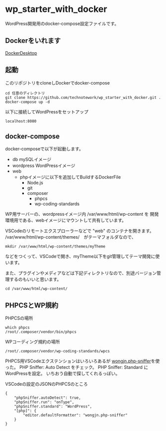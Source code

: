 # wp_starter_with_docker

WordPress開発用のdocker-compose設定ファイルです。

## Dockerをいれます

[DockerDesktop](https://www.docker.com/get-started)

## 起動

このリポジトリをcloneしDockerでdocker-compose

```
cd 任意のディレクトリ
git clone https://github.com/technotework/wp_starter_with_docker.git .
docker-compose up -d
```

以下に接続してWordPressをセットアップ

```
localhost:8080
```

## docker-compose

docker-composeで以下が起動します。

- db  mySQLイメージ
- wordpress WordPressイメージ
- web
  - phpイメージに以下を追加してBuildするDockerFile
    - Node.js
    - git
    - composer
      - phpcs
      - wp-coding-standards

WP用サーバーの、wordpressイメージ内 /var/www/html/wp-content を
開発環境用である、webイメージにマウントして共有しています。

VSCodeのリモートエクスプローラーなどで "web" のコンテナを開きます。
/var/www/html/wp-content/themes/　がテーマフォルダなので、

```
mkdir /var/www/html/wp-content/themes/myTheme
```
などをつくって、VSCodeで開き、myTheme以下をgit管理してテーマ開発に使います。

また、プラグインやメディアなどは下記ディレクトリなので、別途バージョン管理するのもいいと思います。

```
cd /var/www/html/wp-content/
```

## PHPCSとWP規約

PHPCSの場所

```
which phpcs
/root/.composer/vendor/bin/phpcs
```

WPコーディング規約の場所

```
/root/.composer/vendor/wp-coding-standards/wpcs
```

PHPCS用VSCodeエクステンションはいろいろあるが
[wongjn.php-sniffer](https://marketplace.visualstudio.com/items?itemName=wongjn.php-sniffer)を使った。
PHP Sniffer: Auto Detect をチェック。 PHP Sniffer: Standard にWordPressを設定。
いちおう自動で探してくれるっぽい。

VSCodeの設定のJSONのPHPCSのところ

```
{
    "phpSniffer.autoDetect": true,
    "phpSniffer.run": "onType",
    "phpSniffer.standard": "WordPress",
    "[php]": {
        "editor.defaultFormatter": "wongjn.php-sniffer"
    }
}
```
